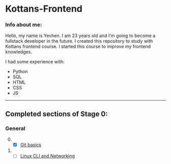 # **Kottans-Frontend**

### Info about me:

Hello, my name is Yevhen. I am 23 years old and I'm going to become a fullstack developer in the future.
I created this repository to study with Kottans frontend course. I started this course to improve my frontend knowledges.

I had some experience with:
- Python
- SQL
- HTML
- CSS
- JS
---
## **Completed sections of Stage 0:**
### General
0. - [x] [Git basics](https://github.com/kottans/frontend/blob/2022_UA/tasks/git-intro.md)
1. - [ ] [Linux CLI and Networking](https://github.com/kottans/frontend/blob/2022_UA/tasks/linux-cli-http.md)
